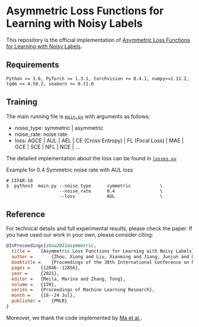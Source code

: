 # Asymmetric Loss Functions for Learning with Noisy Labels

This repository is the official implementation of [Asymmetric Loss Functions for Learning with Noisy Labels](https://arxiv.org/abs/2106.03110).

## Requirements
```console
Python >= 3.6, PyTorch >= 1.3.1, torchvision >= 0.4.1, numpy>=1.11.2, tqdm >= 4.50.2, seaborn >= 0.11.0
```

## Training
The main running file is [`main.py`](./main.py) with arguments as follows:
* noise_type: symmetric | asymmetric
* noise_rate: noise rate
* loss: AGCE | AUL | AEL | CE (Cross Entropy) | FL (Focal Loss) | MAE | GCE | SCE | NFL | NCE | ...

The detailed implementation about the loss can be found in [`losses.py`](./losses.py)

Example for 0.4 Symmetric noise rate with AUL loss
```console
# CIFAR-10
$  python3  main.py --noise_type      symmetric           \
                    --noise_rate      0.4                 \
                    --loss            AUL                 \
```



## Reference
For technical details and full experimental results, please check the paper. If you have used our work in your own, please consider citing:

```bibtex
@InProceedings{zhou2021asymmetric,
  title = 	 {Asymmetric Loss Functions for Learning with Noisy Labels},
  author =       {Zhou, Xiong and Liu, Xianming and Jiang, Junjun and Gao, Xin and Ji, Xiangyang},
  booktitle = 	 {Proceedings of the 38th International Conference on Machine Learning},
  pages = 	 {12846--12856},
  year = 	 {2021},
  editor = 	 {Meila, Marina and Zhang, Tong},
  volume = 	 {139},
  series = 	 {Proceedings of Machine Learning Research},
  month = 	 {18--24 Jul},
  publisher =    {PMLR}
}
```
Moreover, we thank the code implemented by [Ma et al.](https://github.com/HanxunH/Active-Passive-Losses).
